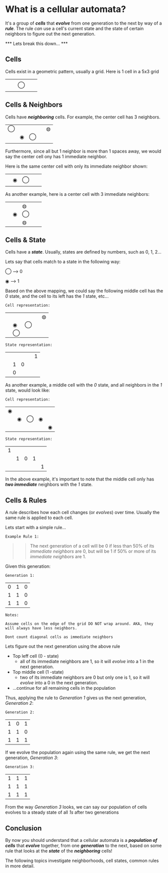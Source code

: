 # What is a cellular automata?

It's a group of ***cells*** that ***evolve*** from one generation to the next by way of a ***rule***. The rule *can* use a cell's current state and the state of certain neighbors to figure out the next generation.


*** Lets break this down... ***  



## Cells

Cells exist in a geometric pattern, usually a grid. Here is 1 cell in a 5x3 grid

|   |   |   |   |   |
|---|---|---|---|---|
|   |   |   |   |   |
|   |   | ◯ |   |   |
|   |   |   |   |   |

## Cells & Neighbors

Cells have ***neighboring*** cells.
For example, the center cell has 3 neighbors.

|   |   |   |   |   |
|---|---|---|---|---|
| ◯ |   |   |   | ◍ |
|   | ◉ | ◯ |   |   |
|   |   |   |   |   |

Furthermore, since all but 1 neighbor is more than 1 spaces away, we would say the center cell ony has 1 immediate neighbor.

Here is the same center cell with only its immediate neighbor shown:

|   |   |   |   |   |
|---|---|---|---|---|
|   |   |   |   |   |
|   | ◉ | ◯ |   |   |
|   |   |   |   |   |

As another example, here is a center cell with 3 immediate neighbors:

|   |   |   |   |   |
|---|---|---|---|---|
|   |   | ◍ |   |   |
|   | ◉ | ◯ |   |   |
|   |   | ◍ |   |   |

## Cells & State

Cells have a ***state***. Usually, states are defined by numbers, such as 0, 1, 2...

Lets say that cells match to a state in the following way:

◯ --> 0

◉ --> 1

Based on the above mapping, we could say the following middle cell has the *0* state, and the cell to its left has the *1* state, etc...

```
Cell representation:
```

|   |   |   |   |   |
|---|---|---|---|---|
|   |   |   |   | ◍ |
|   | ◉ | ◯ |   |   |
|   | ◯ |   |   |   |

```
State representation:
```

|   |   |   |   |   |
|---|---|---|---|---|
|   |   |   |   | 1 |
|   | 1 | 0 |   |   |
|   | 0 |   |   |   |


As another example, a middle cell with the *0* state, and all neighbors in the *1* state, would look like:

```
Cell representation:
```

|   |   |   |   |   |
|---|---|---|---|---|
| ◉ |   |   |   |   |
|   | ◉ | ◯ | ◉ |   |
|   |   |   |   | ◉ |

```
State representation:
```
|   |   |   |   |   |
|---|---|---|---|---|
| 1  |  |   |   |   |
|   | 1 | 0 | 1 |   |
|   |   |   |   | 1 |

In the above example, it's important to note that the middle cell only has ***two immediate*** neighbors with the *1* state.

## Cells & Rules

A rule describes how each cell changes (or *evolves*) over time. Usually the same rule is applied to each cell.

Lets start with a simple rule...


```
Example Rule 1:
```
>>The next generation of a cell will be 0 if less than 50% of its *immediate neighbors* are 0, but will be 1 if 50% or more of its *immediate neighbors* are 1.

Given this generation:
```
Generation 1:
```
|   |   |   |
|---|---|---|
| 0 | 1 | 0 |
| 1 | 1 | 0 |
| 1 | 1 | 0 |

```
Notes:
```
```
Assume cells on the edge of the grid DO NOT wrap around. AKA, they will always have less neighbors.

Dont count diagonal cells as immediate neighbors
```
Lets figure out the next generation using the above rule
 - Top leff cell (0 - state)
    - all of its immediate neighbors are 1, so it will *evolve* into a 1 in the next generation.
-  Top middle cell (1 -state)
    - two of its immediate neighbors are 0 but only one is 1, so it will *evolve* into a 0 in the next generation.
- ...continue for all remaining cells in the population


Thus, applying the rule to *Generation 1* gives us the next generation, *Generation 2*:

```
Generation 2:
```
|   |   |   |
|---|---|---|
| 1 | 0 | 1 |
| 1 | 1 | 0 |
| 1 | 1 | 1 |

If we evolve the population again using the same rule, we get the next generation, *Generation 3*:

```
Generation 3:
```
|   |   |   |
|---|---|---|
| 1 | 1 | 1 |
| 1 | 1 | 1 |
| 1 | 1 | 1 |


From the way *Generation 3* looks, we can say our population of cells evolves to a steady state of all *1s* after two generations

## Conclusion


By now you should understand that a cellular automata is a ***population of cells*** that ***evolve*** together, from one ***generation*** to the next, based on some rule that looks at the ***state*** of the ***neighboring*** cells!

The following topics investigate neighborhoods, cell states, common rules in more detail.
